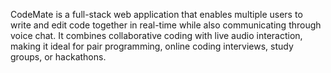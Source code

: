 CodeMate is a full-stack web application that enables multiple users to write and edit code together in real-time while also communicating through voice chat. It combines collaborative coding with live audio interaction, making it ideal for pair programming, online coding interviews, study groups, or hackathons.
